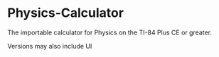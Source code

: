 # Physics-Calculator
The importable calculator for Physics on the TI-84 Plus CE or greater.

Versions may also include UI
